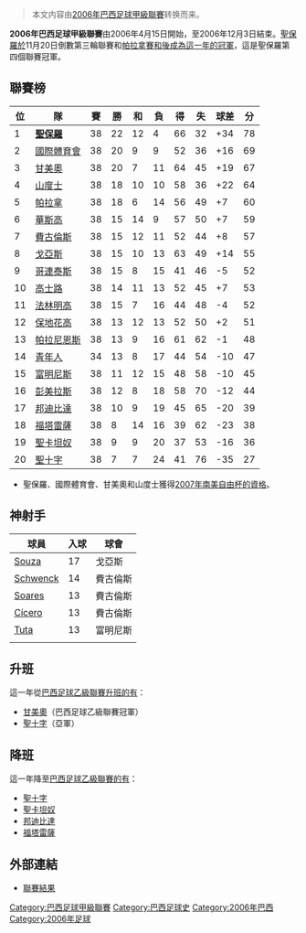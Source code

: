 > 本文内容由[2006年巴西足球甲級聯賽](https://zh.wikipedia.org/wiki/2006年巴西足球甲級聯賽)转换而来。


**2006年巴西足球甲級聯賽**由2006年4月15日開始，至2006年12月3日結束。[聖保羅於](../Page/聖保羅足球會.md "wikilink")11月20日倒數第三輪聯賽和[帕拉拿賽和後成為這一年的冠軍](https://zh.wikipedia.org/wiki/帕拉拿 "wikilink")，這是聖保羅第四個聯賽冠軍。

## 聯賽榜

| 位  | 隊                                                       | 賽  | 勝  | 和  | 負  | 得  | 失  | 球差   | 分  |
| -- | ------------------------------------------------------- | -- | -- | -- | -- | -- | -- | ---- | -- |
| 1  | **[聖保羅](../Page/聖保羅足球會.md "wikilink")**                 | 38 | 22 | 12 | 4  | 66 | 32 | \+34 | 78 |
| 2  | [國際體育會](../Page/國際體育會.md "wikilink")                    | 38 | 20 | 9  | 9  | 52 | 36 | \+16 | 69 |
| 3  | [甘美奧](https://zh.wikipedia.org/wiki/甘美奧 "wikilink")     | 38 | 20 | 7  | 11 | 64 | 45 | \+19 | 67 |
| 4  | [山度士](https://zh.wikipedia.org/wiki/山度士足球會 "wikilink")  | 38 | 18 | 10 | 10 | 58 | 36 | \+22 | 64 |
| 5  | [帕拉拿](https://zh.wikipedia.org/wiki/帕拉拿 "wikilink")     | 38 | 18 | 6  | 14 | 56 | 49 | \+7  | 60 |
| 6  | [華斯高](https://zh.wikipedia.org/wiki/華斯高 "wikilink")     | 38 | 15 | 14 | 9  | 57 | 50 | \+7  | 59 |
| 7  | [費古倫斯](https://zh.wikipedia.org/wiki/費古倫斯 "wikilink")   | 38 | 15 | 12 | 11 | 52 | 44 | \+8  | 57 |
| 8  | [戈亞斯](https://zh.wikipedia.org/wiki/戈亞斯 "wikilink")     | 38 | 15 | 10 | 13 | 63 | 49 | \+14 | 55 |
| 9  | [哥連泰斯](https://zh.wikipedia.org/wiki/哥連泰斯 "wikilink")   | 38 | 15 | 8  | 15 | 41 | 46 | \-5  | 52 |
| 10 | [高士路](https://zh.wikipedia.org/wiki/高士路 "wikilink")     | 38 | 14 | 11 | 13 | 52 | 45 | \+7  | 53 |
| 11 | [法林明高](https://zh.wikipedia.org/wiki/法林明高 "wikilink")   | 38 | 15 | 7  | 16 | 44 | 48 | \-4  | 52 |
| 12 | [保地花高](https://zh.wikipedia.org/wiki/保地花高 "wikilink")   | 38 | 13 | 12 | 13 | 52 | 50 | \+2  | 51 |
| 13 | [帕拉尼恩斯](https://zh.wikipedia.org/wiki/帕拉尼恩斯 "wikilink") | 38 | 13 | 9  | 16 | 61 | 62 | \-1  | 48 |
| 14 | [青年人](../Page/青年人體育會.md "wikilink")                     | 34 | 13 | 8  | 17 | 44 | 54 | \-10 | 47 |
| 15 | [富明尼斯](https://zh.wikipedia.org/wiki/富明尼斯 "wikilink")   | 38 | 11 | 12 | 15 | 48 | 58 | \-10 | 45 |
| 16 | [彭美拉斯](https://zh.wikipedia.org/wiki/彭美拉斯 "wikilink")   | 38 | 12 | 8  | 18 | 58 | 70 | \-12 | 44 |
| 17 | [邦迪比達](https://zh.wikipedia.org/wiki/邦迪比達 "wikilink")   | 38 | 10 | 9  | 19 | 45 | 65 | \-20 | 39 |
| 18 | [福塔雷薩](../Page/福塔雷薩體育會.md "wikilink")                   | 38 | 8  | 14 | 16 | 39 | 62 | \-23 | 38 |
| 19 | [聖卡坦奴](https://zh.wikipedia.org/wiki/聖卡坦奴 "wikilink")   | 38 | 9  | 9  | 20 | 37 | 53 | \-16 | 36 |
| 20 | [聖十字](../Page/聖十字足球會.md "wikilink")                     | 38 | 7  | 7  | 24 | 41 | 76 | \-35 | 27 |

  - 聖保羅、國際體育會、甘美奧和山度士獲得[2007年南美自由杯的資格](https://zh.wikipedia.org/wiki/2007年南美自由杯 "wikilink")。

## 神射手

| 球員                                                                         | 入球 | 球會   |
| -------------------------------------------------------------------------- | -- | ---- |
| [Souza](https://zh.wikipedia.org/wiki/Rodrigo_de_Souza_Cardoso "wikilink") | 17 | 戈亞斯  |
| [Schwenck](https://zh.wikipedia.org/wiki/Schwenck "wikilink")              | 14 | 費古倫斯 |
| [Soares](https://zh.wikipedia.org/wiki/Hiziel_de_Souza_Soares "wikilink")  | 13 | 費古倫斯 |
| [Cícero](https://zh.wikipedia.org/wiki/Cícero "wikilink")                  | 13 | 費古倫斯 |
| [Tuta](https://zh.wikipedia.org/wiki/Tuta_\(footballer\) "wikilink")       | 13 | 富明尼斯 |
|                                                                            |    |      |

## 升班

這一年從[巴西足球乙級聯賽升班的有](https://zh.wikipedia.org/wiki/巴西足球乙級聯賽 "wikilink")：

  - [甘美奧](https://zh.wikipedia.org/wiki/甘美奧 "wikilink")（巴西足球乙級聯賽冠軍）
  - [聖十字](../Page/聖十字足球會.md "wikilink")（亞軍）

## 降班

這一年降至[巴西足球乙級聯賽的有](https://zh.wikipedia.org/wiki/巴西足球乙級聯賽 "wikilink")：

  - [聖十字](../Page/聖十字足球會.md "wikilink")
  - [聖卡坦奴](https://zh.wikipedia.org/wiki/聖卡坦奴 "wikilink")
  - [邦迪比達](https://zh.wikipedia.org/wiki/邦迪比達 "wikilink")
  - [福塔雷薩](../Page/福塔雷薩體育會.md "wikilink")

## 外部連結

  - [聯賽結果](https://web.archive.org/web/20060906111027/http://cbfnews.uol.com.br/)

[Category:巴西足球甲級聯賽](https://zh.wikipedia.org/wiki/Category:巴西足球甲級聯賽 "wikilink") [Category:巴西足球史](https://zh.wikipedia.org/wiki/Category:巴西足球史 "wikilink") [Category:2006年巴西](https://zh.wikipedia.org/wiki/Category:2006年巴西 "wikilink") [Category:2006年足球](https://zh.wikipedia.org/wiki/Category:2006年足球 "wikilink")